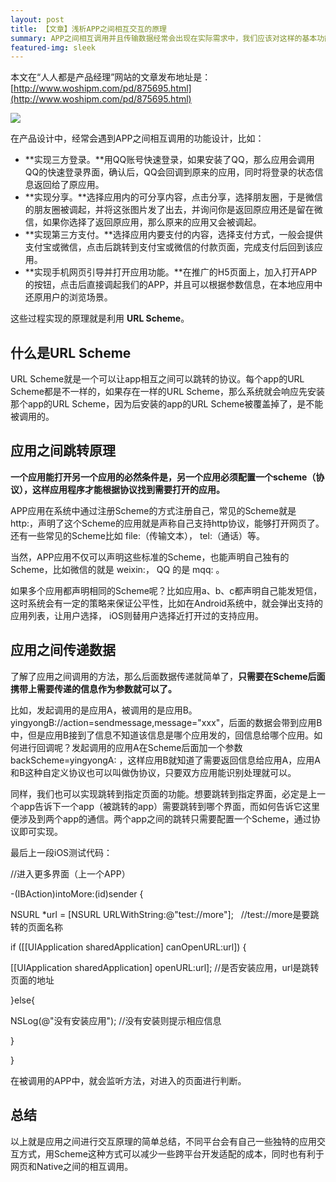 ```yaml
---
layout: post
title: 【文章】浅析APP之间相互交互的原理
summary: APP之间相互调用并且传输数据经常会出现在实际需求中，我们应该对这样的基本功能的实现原理有一个简单的认识，这样也方便工作中和程序哥哥们的沟通。
featured-img: sleek
---
```


本文在“人人都是产品经理”网站的文章发布地址是：[http://www.woshipm.com/pd/875695.html](http://www.woshipm.com/pd/875695.html)

![](https://i.imgur.com/3WgDZwi.png)

在产品设计中，经常会遇到APP之间相互调用的功能设计，比如：

- **实现三方登录。**用QQ账号快速登录，如果安装了QQ，那么应用会调用QQ的快速登录界面，确认后，QQ会回调到原来的应用，同时将登录的状态信息返回给了原应用。
- **实现分享。**选择应用内的可分享内容，点击分享，选择朋友圈，于是微信的朋友圈被调起，并将这张图片发了出去，并询问你是返回原应用还是留在微信，如果你选择了返回原应用，那么原来的应用又会被调起。
- **实现第三方支付。**选择应用内要支付的内容，选择支付方式，一般会提供支付宝或微信，点击后跳转到支付宝或微信的付款页面，完成支付后回到该应用。
- **实现手机网页引导并打开应用功能。**在推广的H5页面上，加入打开APP的按钮，点击后直接调起我们的APP，并且可以根据参数信息，在本地应用中还原用户的浏览场景。

这些过程实现的原理就是利用 **URL Scheme**。

## 什么是URL Scheme ##

URL Scheme就是一个可以让app相互之间可以跳转的协议。每个app的URL Scheme都是不一样的，如果存在一样的URL Scheme，那么系统就会响应先安装那个app的URL Scheme，因为后安装的app的URL Scheme被覆盖掉了，是不能被调用的。

## 应用之间跳转原理 ##

**一个应用能打开另一个应用的必然条件是，另一个应用必须配置一个scheme（协议），这样应用程序才能根据协议找到需要打开的应用。**

APP应用在系统中通过注册Scheme的方式注册自己，常见的Scheme就是 http:，声明了这个Scheme的应用就是声称自己支持http协议，能够打开网页了。还有一些常见的Scheme比如 file:（传输文本）， tel:（通话）等。

当然，APP应用不仅可以声明这些标准的Scheme，也能声明自己独有的Scheme，比如微信的就是 weixin:， QQ 的是 mqq: 。

如果多个应用都声明相同的Scheme呢？比如应用a、b、c都声明自己能发短信，这时系统会有一定的策略来保证公平性，比如在Android系统中，就会弹出支持的应用列表，让用户选择， iOS则替用户选择近打开过的支持应用。

## 应用之间传递数据 ##

了解了应用之间调用的方法，那么后面数据传递就简单了，**只需要在Scheme后面携带上需要传递的信息作为参数就可以了。**

比如，发起调用的是应用A，被调用的是应用B。yingyongB://action=sendmessage,message="xxx"，后面的数据会带到应用B中，但是应用B接到了信息不知道该信息是哪个应用发的，回信息给哪个应用。如何进行回调呢？发起调用的应用A在Scheme后面加一个参数backScheme=yingyongA: ，这样应用B就知道了需要返回信息给应用A，应用A和B这种自定义协议也可以叫做伪协议，只要双方应用能识别处理就可以。

同样，我们也可以实现跳转到指定页面的功能。想要跳转到指定界面，必定是上一个app告诉下一个app（被跳转的app）需要跳转到哪个界面，而如何告诉它这里便涉及到两个app的通信。两个app之间的跳转只需要配置一个Scheme，通过协议即可实现。

最后上一段iOS测试代码：

//进入更多界面（上一个APP）

-(IBAction)intoMore:(id)sender {

NSURL *url = [NSURL URLWithString:@"test://more"];   //test://more是要跳转的页面名称

if ([[UIApplication sharedApplication] canOpenURL:url]) {

[[UIApplication sharedApplication] openURL:url]; //是否安装应用，url是跳转页面的地址

}else{

NSLog(@"没有安装应用"); //没有安装则提示相应信息

}

}


在被调用的APP中，就会监听方法，对进入的页面进行判断。

## 总结 ##

以上就是应用之间进行交互原理的简单总结，不同平台会有自己一些独特的应用交互方式，用Scheme这种方式可以减少一些跨平台开发适配的成本，同时也有利于网页和Native之间的相互调用。





